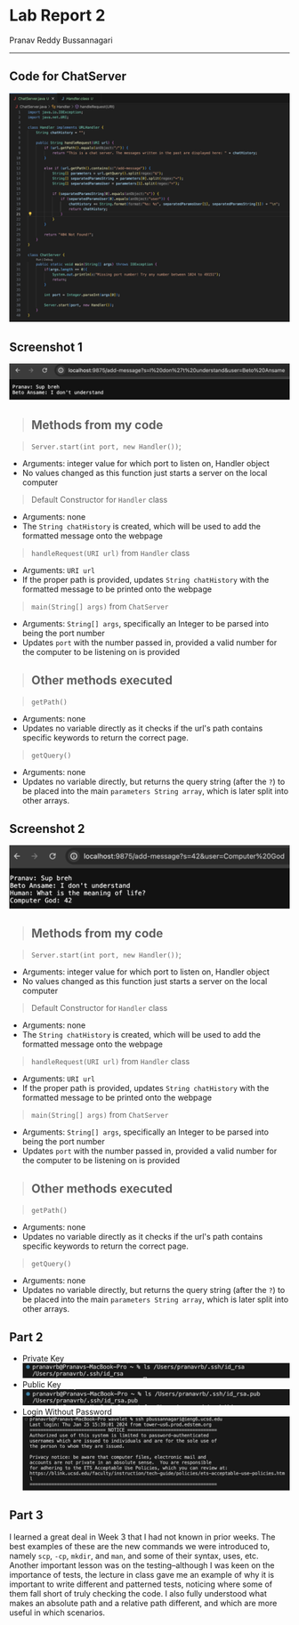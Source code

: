 # **Lab Report 2**

Pranav Reddy Bussannagari
***


## Code for ChatServer
![CodeChatServer](CodeChatServer.png)


## Screenshot 1
![ChatServerUse](ChatServerUse.png)

> ## Methods from my code

> `Server.start(int port, new Handler())`;
-   Arguments: integer value for which port to listen on, Handler object
-   No values changed as this function just starts a server on the local computer
> Default Constructor for `Handler` class
-   Arguments: none
-   The `String chatHistory` is created, which will be used to add the formatted message onto the webpage
> `handleRequest(URI url)` from `Handler` class
-   Arguments: `URI url` 
-   If the proper path is provided, updates `String chatHistory` with the formatted message to be printed onto the webpage
> `main(String[] args)` from `ChatServer`
-   Arguments: `String[] args`, specifically an Integer to be parsed into being the port number
-   Updates `port` with the number passed in, provided a valid number for the computer to be listening on is provided

> ## Other methods executed

> `getPath()`
-   Arguments: none
-   Updates no variable directly as it checks if the url's path contains specific keywords to return the correct page.
> `getQuery()`
-   Arguments: none
-   Updates no variable directly, but returns the query string (after the `?`) to be placed into the main `parameters String array`, which is later split into other arrays.


## Screenshot 2
![ChatServerUse2](ChatServerUse2.png)

> ## Methods from my code

> `Server.start(int port, new Handler())`;
-   Arguments: integer value for which port to listen on, Handler object
-   No values changed as this function just starts a server on the local computer
> Default Constructor for `Handler` class
-   Arguments: none
-   The `String chatHistory` is created, which will be used to add the formatted message onto the webpage
> `handleRequest(URI url)` from `Handler` class
-   Arguments: `URI url` 
-   If the proper path is provided, updates `String chatHistory` with the formatted message to be printed onto the webpage
> `main(String[] args)` from `ChatServer`
-   Arguments: `String[] args`, specifically an Integer to be parsed into being the port number
-   Updates `port` with the number passed in, provided a valid number for the computer to be listening on is provided

> ## Other methods executed

> `getPath()`
-   Arguments: none
-   Updates no variable directly as it checks if the url's path contains specific keywords to return the correct page.
> `getQuery()`
-   Arguments: none
-   Updates no variable directly, but returns the query string (after the `?`) to be placed into the main `parameters String array`, which is later split into other arrays.


## Part 2

- Private Key
  ![ChatPriv](ChatPriv.png)
- Public Key
  ![ChatPub](ChatPub.png)
- Login Without Password
  ![ChatServerLogin](ChatServerLogin.png)
  

## Part 3

I learned a great deal in Week 3 that I had not known in prior weeks. The best examples of these are the new commands we were introduced to, namely `scp`, `-cp`, `mkdir`, and `man`, and some of their syntax, uses, etc. Another important lesson was on the testing–although I was keen on the importance of tests, the lecture in class gave me an example of why it is important to write different and patterned tests, noticing where some of them fall short of truly checking the code. I also fully understood what makes an absolute path and a relative path different, and which are more useful in which scenarios.
